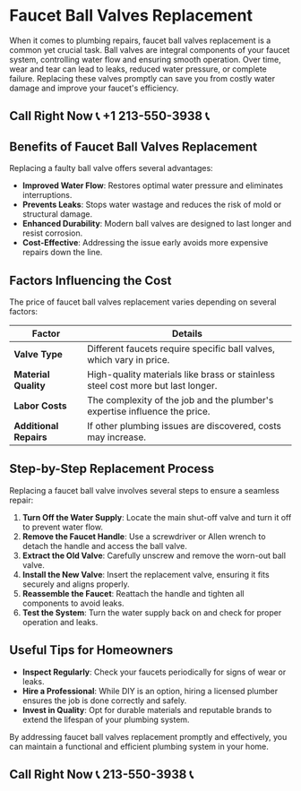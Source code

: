 # Faucet Ball Valves Replacement

When it comes to plumbing repairs, faucet ball valves replacement is a common yet crucial task. Ball valves are integral components of your faucet system, controlling water flow and ensuring smooth operation. Over time, wear and tear can lead to leaks, reduced water pressure, or complete failure. Replacing these valves promptly can save you from costly water damage and improve your faucet's efficiency.

## Call Right Now 📞 +1 213-550-3938 📞

## Benefits of Faucet Ball Valves Replacement  

Replacing a faulty ball valve offers several advantages:  

- **Improved Water Flow**: Restores optimal water pressure and eliminates interruptions.  
- **Prevents Leaks**: Stops water wastage and reduces the risk of mold or structural damage.  
- **Enhanced Durability**: Modern ball valves are designed to last longer and resist corrosion.  
- **Cost-Effective**: Addressing the issue early avoids more expensive repairs down the line.  

## Factors Influencing the Cost  

The price of faucet ball valves replacement varies depending on several factors:  

| **Factor**                | **Details**                                                                 |  
|---------------------------|-----------------------------------------------------------------------------|  
| **Valve Type**            | Different faucets require specific ball valves, which vary in price.        |  
| **Material Quality**       | High-quality materials like brass or stainless steel cost more but last longer. |  
| **Labor Costs**           | The complexity of the job and the plumber's expertise influence the price.   |  
| **Additional Repairs**     | If other plumbing issues are discovered, costs may increase.               |  

## Step-by-Step Replacement Process  

Replacing a faucet ball valve involves several steps to ensure a seamless repair:  

1. **Turn Off the Water Supply**: Locate the main shut-off valve and turn it off to prevent water flow.  
2. **Remove the Faucet Handle**: Use a screwdriver or Allen wrench to detach the handle and access the ball valve.  
3. **Extract the Old Valve**: Carefully unscrew and remove the worn-out ball valve.  
4. **Install the New Valve**: Insert the replacement valve, ensuring it fits securely and aligns properly.  
5. **Reassemble the Faucet**: Reattach the handle and tighten all components to avoid leaks.  
6. **Test the System**: Turn the water supply back on and check for proper operation and leaks.  

## Useful Tips for Homeowners  

- **Inspect Regularly**: Check your faucets periodically for signs of wear or leaks.  
- **Hire a Professional**: While DIY is an option, hiring a licensed plumber ensures the job is done correctly and safely.  
- **Invest in Quality**: Opt for durable materials and reputable brands to extend the lifespan of your plumbing system.  

By addressing faucet ball valves replacement promptly and effectively, you can maintain a functional and efficient plumbing system in your home.
## Call Right Now 📞 213-550-3938 📞